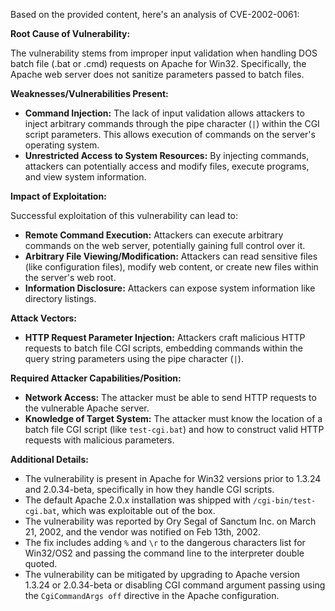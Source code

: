 Based on the provided content, here's an analysis of CVE-2002-0061:

**Root Cause of Vulnerability:**

The vulnerability stems from improper input validation when handling DOS batch file (.bat or .cmd) requests on Apache for Win32. Specifically, the Apache web server does not sanitize parameters passed to batch files.

**Weaknesses/Vulnerabilities Present:**

- **Command Injection:** The lack of input validation allows attackers to inject arbitrary commands through the pipe character (`|`) within the CGI script parameters. This allows execution of commands on the server's operating system.
- **Unrestricted Access to System Resources:** By injecting commands, attackers can potentially access and modify files, execute programs, and view system information.

**Impact of Exploitation:**

Successful exploitation of this vulnerability can lead to:

- **Remote Command Execution:** Attackers can execute arbitrary commands on the web server, potentially gaining full control over it.
- **Arbitrary File Viewing/Modification:** Attackers can read sensitive files (like configuration files), modify web content, or create new files within the server's web root.
- **Information Disclosure:** Attackers can expose system information like directory listings.

**Attack Vectors:**

- **HTTP Request Parameter Injection:** Attackers craft malicious HTTP requests to batch file CGI scripts, embedding commands within the query string parameters using the pipe character (`|`).

**Required Attacker Capabilities/Position:**

- **Network Access:** The attacker must be able to send HTTP requests to the vulnerable Apache server.
- **Knowledge of Target System:** The attacker must know the location of a batch file CGI script (like `test-cgi.bat`) and how to construct valid HTTP requests with malicious parameters.

**Additional Details:**

- The vulnerability is present in Apache for Win32 versions prior to 1.3.24 and 2.0.34-beta, specifically in how they handle CGI scripts.
- The default Apache 2.0.x installation was shipped with `/cgi-bin/test-cgi.bat`, which was exploitable out of the box.
- The vulnerability was reported by Ory Segal of Sanctum Inc. on March 21, 2002, and the vendor was notified on Feb 13th, 2002.
- The fix includes adding `%` and `\r` to the dangerous characters list for Win32/OS2 and passing the command line to the interpreter double quoted.
- The vulnerability can be mitigated by upgrading to Apache version 1.3.24 or 2.0.34-beta or disabling CGI command argument passing using the `CgiCommandArgs off` directive in the Apache configuration.